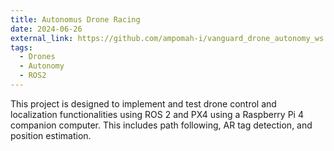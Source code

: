 ```yaml
---
title: Autonomus Drone Racing
date: 2024-06-26
external_link: https://github.com/ampomah-i/vanguard_drone_autonomy_ws
tags:
  - Drones
  - Autonomy
  - ROS2
---
```


This project is designed to implement and test drone control and localization functionalities using ROS 2 and PX4 using a Raspberry Pi 4 companion computer. This includes path following, AR tag detection, and position estimation.
<!--more-->

